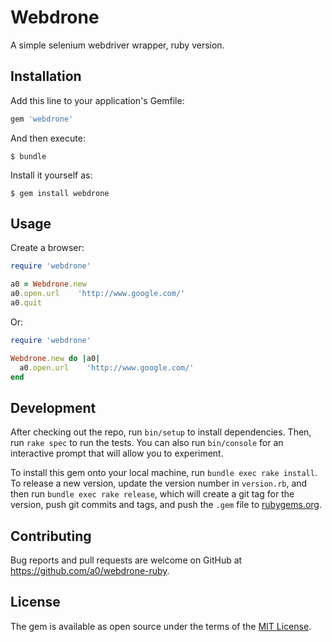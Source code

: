 # Webdrone

A simple selenium webdriver wrapper, ruby version.

## Installation

Add this line to your application's Gemfile:

```ruby
gem 'webdrone'
```

And then execute:

    $ bundle

Install it yourself as:

    $ gem install webdrone

## Usage

Create a browser:
```ruby
require 'webdrone'

a0 = Webdrone.new
a0.open.url    'http://www.google.com/'
a0.quit
```

Or:
```ruby
require 'webdrone'

Webdrone.new do |a0|
  a0.open.url    'http://www.google.com/'
end
```

## Development

After checking out the repo, run `bin/setup` to install dependencies. Then, run `rake spec` to run the tests. You can also run `bin/console` for an interactive prompt that will allow you to experiment.

To install this gem onto your local machine, run `bundle exec rake install`. To release a new version, update the version number in `version.rb`, and then run `bundle exec rake release`, which will create a git tag for the version, push git commits and tags, and push the `.gem` file to [rubygems.org](https://rubygems.org).

## Contributing

Bug reports and pull requests are welcome on GitHub at https://github.com/a0/webdrone-ruby.


## License

The gem is available as open source under the terms of the [MIT License](http://opensource.org/licenses/MIT).

